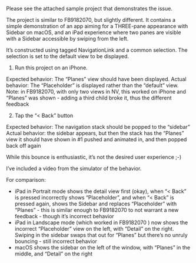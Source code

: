Please see the attached sample project that demonstrates the issue.

The project is similar to FB9182070, but slightly different. It contains a simple demonstration of an app aiming for a THREE-pane appearance with Sidebar on macOS, and an iPad experience where two panes are visible with a Sidebar accessible by swiping from the left.

It’s constructed using tagged NavigationLink and a common selection. The selection is set to the default view to be displayed.

1. Run this project on an iPhone.

Expected behavior: The “Planes” view should have been displayed.
Actual behavior: The “Placeholder” is displayed rather than the “default” view.
Note: in FB9182070, with only two views in NV, this worked on iPhone and “Planes” was shown - adding a third child broke it, thus the different feedback

2. Tap the “< Back” button

Expected behavior: The navigation stack should be popped to the “sidebar”
Actual behavior: the sidebar appears, but then the stack has the “Planes” view it should have shown in #1 pushed and animated in, and then popped back off again

While this bounce is enthusiastic, it’s not the desired user experience ;-)

I’ve included a video from the simulator of the behavior.

For comparison:
- iPad in Portrait mode shows the detail view first (okay), when “< Back” is pressed incorrectly shows “Placeholder”, and when “< Back” is pressed again, shows the Sidebar and replaces “Placeholder” with “Planes” - this is similar enough to FB9182070 to not warrant a new feedback - though it’s incorrect behavior
- iPad in Landscape mode (which worked in FB9182070 ) now shows the incorrect “Placeholder” view on the left, with “Detail” on the right. Swiping in the sidebar swaps that out for “Planes” but there’s no unruly bouncing - still incorrect behavior
- macOS shows the sidebar on the left of the window, with “Planes” in the middle, and “Detail” on the right
